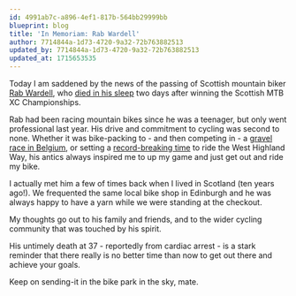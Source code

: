 ```yaml
---
id: 4991ab7c-a896-4ef1-817b-564bb29999bb
blueprint: blog
title: 'In Memoriam: Rab Wardell'
author: 7714844a-1d73-4720-9a32-72b763882513
updated_by: 7714844a-1d73-4720-9a32-72b763882513
updated_at: 1715653535
---
```

Today I am saddened by the news of the passing of Scottish mountain biker [Rab Wardell](https://www.rabwardell.com), who [died in his sleep](https://www.theguardian.com/sport/2022/aug/24/mountain-bike-rider-rab-wardell-dies-aged-37) two days after winning the Scottish MTB XC Championships.

Rab had been racing mountain bikes since he was a teenager, but only went professional last year. His drive and commitment to cycling was second to none. Whether it was bike-packing to - and then competing in - a [gravel race in Belgium](https://www.rabwardell.com/post/2018/11/05/bikepack-to-belgium-photo-essay), or setting a [record-breaking time](https://www.youtube.com/watch?v=9ZVAbtKgPYk) to ride the West Highland Way, his antics always inspired me to up my game and just get out and ride my bike.

I actually met him a few of times back when I lived in Scotland (ten years ago!). We frequented the same local bike shop in Edinburgh and he was always happy to have a yarn while we were standing at the checkout.

My thoughts go out to his family and friends, and to the wider cycling community that was touched by his spirit.

His untimely death at 37 - reportedly from cardiac arrest - is a stark reminder that there really is no better time than now to get out there and achieve your goals.

Keep on sending-it in the bike park in the sky, mate.